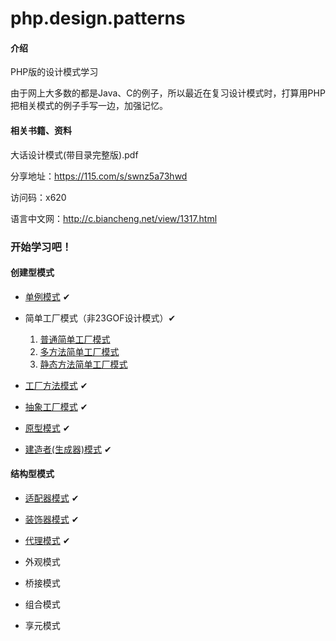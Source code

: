 # php.design.patterns

#### 介绍
PHP版的设计模式学习

由于网上大多数的都是Java、C的例子，所以最近在复习设计模式时，打算用PHP把相关模式的例子手写一边，加强记忆。

#### 相关书籍、资料
大话设计模式(带目录完整版).pdf

分享地址：https://115.com/s/swnz5a73hwd

访问码：x620

语言中文网：http://c.biancheng.net/view/1317.html

### 开始学习吧！

#### 创建型模式

* [单例模式](SingletonPattern/Singleton.php) ✔

  
* 简单工厂模式（非23GOF设计模式）✔
    1. [普通简单工厂模式](FactoryPattern/SimpleFactoryPattern/SimpleRestaurantFactory.php)
    2. [多方法简单工厂模式](FactoryPattern/SimpleFactoryPattern/MethodsRestaurantFactory.php)
    3. [静态方法简单工厂模式](FactoryPattern/SimpleFactoryPattern/StaticRestaurantFactory.php)
    

* [工厂方法模式](FactoryPattern/FactoryMethodPattern/FactoryMethod.php) ✔
  

* [抽象工厂模式](FactoryPattern/AbstractFactortPattern/AbstractFactory.php) ✔
  

* [原型模式](PrototypePattern/Resume.php) ✔
  

* [建造者(生成器)模式](BuilderPattern/Hamburger.php) ✔

#### 结构型模式

* [适配器模式](AdapterPattern/Adapter.php) ✔

* [装饰器模式](DecoratorPattern/Decorator.php) ✔

* [代理模式](ProxyPattern/Proxy.php) ✔

* 外观模式

* 桥接模式

* 组合模式

* 享元模式